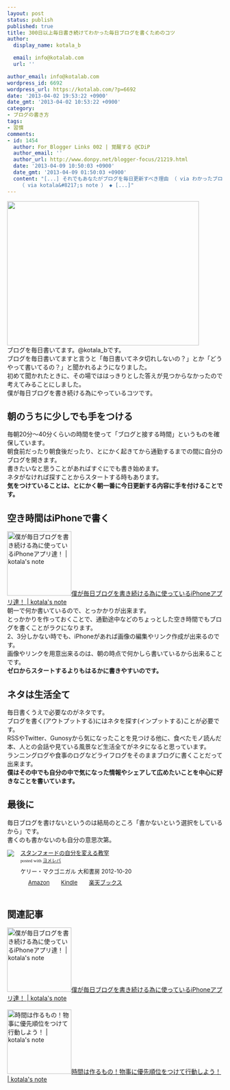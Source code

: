 ```yaml
---
layout: post
status: publish
published: true
title: 300日以上毎日書き続けてわかった毎日ブログを書くためのコツ
author:
  display_name: kotala_b

  email: info@kotalab.com
  url: ''

author_email: info@kotalab.com
wordpress_id: 6692
wordpress_url: https://kotalab.com/?p=6692
date: '2013-04-02 19:53:22 +0900'
date_gmt: '2013-04-02 10:53:22 +0900'
category:
- ブログの書き方
tags:
- 習慣
comments:
- id: 1454
  author: For Blogger Links 002 | 覚醒する @CDiP
  author_email: ''
  author_url: http://www.donpy.net/blogger-focus/21219.html
  date: '2013-04-09 10:50:03 +0900'
  date_gmt: '2013-04-09 01:50:03 +0900'
  content: "[...] それでもあなたがブログを毎日更新すべき理由 （ via わかったブログ ） ◆ 300日以上毎日書き続けてわかった毎日ブログを書くためのコツ
    （ via kotala&#8217;s note ） ◆ [...]"
---
```

<p><img alt="" src="https://kotalab.com/wp-content/uploads/slooProImg_20130402195317.jpg" width="448" height="336" /><br />
ブログを毎日書いてます。@kotala_bです。<br />
ブログを毎日書いてますと言うと「毎日書いてネタ切れしないの？」とか「どうやって書いてるの？」と聞かれるようになりました。<br />
初めて聞かれたときに、その場でははっきりとした答えが見つからなかったので考えてみることにしました。<br />
僕が毎日ブログを書き続ける為にやっているコツです。<br />
<!--more--></p>
<h2>朝のうちに少しでも手をつける</h2>
<p>毎朝20分〜40分くらいの時間を使って「ブログと接する時間」というものを確保しています。<br />
朝食前だったり朝食後だったり、とにかく起きてから通勤するまでの間に自分のブログを開きます。<br />
書きたいなと思うことがあればすぐにでも書き始めます。<br />
ネタがなければ探すことからスタートする時もあります。<br />
<strong>気をつけていることは、とにかく朝一番に今日更新する内容に手を付けることです。</strong></p>
<h2>空き時間はiPhoneで書く</h2>
<p><a href="https://kotalab.com/blog-app" target="_blank"><img  class="alignleft" src="https://kotalab.com/wp-content/uploads/blogapp_130323-448x403.jpg" alt="僕が毎日ブログを書き続ける為に使っているiPhoneアプリ達！ | kotala's note" width="150" /></a><a href="https://kotalab.com/blog-app" target="_blank">僕が毎日ブログを書き続ける為に使っているiPhoneアプリ達！ | kotala's note</a><br style="clear:both;" />朝一で何か書いているので、とっかかりが出来ます。<br />
とっかかりを作っておくことで、通勤途中などのちょっとした空き時間でもブログを書くことがラクになります。<br />
2、3分しかない時でも、iPhoneがあれば画像の編集やリンク作成が出来るのです。<br />
画像やリンクを用意出来るのは、朝の時点で何かしら書いているから出来ることです。<br />
<strong>ゼロからスタートするよりもはるかに書きやすいのです。</strong></p>
<h2>ネタは生活全て</h2>
<p>毎日書くうえで必要なのがネタです。<br />
ブログを書く(アウトプットする)にはネタを探す(インプットする)ことが必要です。<br />
RSSやTwitter、Gunosyから気になったことを見つける他に、食べたモノ読んだ本、人との会話や見ている風景など生活全てがネタになると思っています。<br />
ランニングログや食事のログなどライフログをそのままブログに書くことだって出来ます。<br />
<strong>僕はその中でも自分の中で気になった情報やシェアして広めたいことを中心に好きなことを書いています。</strong></p>
<h2>最後に</h2>
<p>毎日ブログを書けないというのは結局のところ「書かないという選択をしているから」です。<br />
書くのも書かないのも自分の意思次第。</p>
<div class="booklink-box" style="text-align:left;padding-bottom:20px;font-size:small;/zoom: 1;overflow: hidden;">
<div class="booklink-image" style="float:left;margin:0 15px 10px 0;"><a href="https://www.amazon.co.jp/exec/obidos/asin/4479793631/same-22/" name="booklink" rel="nofollow" target="_blank"><img src="https://images-fe.ssl-images-amazon.com/images/I/41fOesLivPL._SL160_.jpg" style="border: none;" /></a></div>
<div class="booklink-info" style="line-height:120%;/zoom: 1;overflow: hidden;">
<div class="booklink-name" style="margin-bottom:10px;line-height:120%"><a href="https://www.amazon.co.jp/exec/obidos/asin/4479793631/same-22/" rel="nofollow" name="booklink" target="_blank">スタンフォードの自分を変える教室</a>
<div class="booklink-powered-date" style="font-size:8pt;margin-top:5px;font-family:verdana;line-height:120%">posted with <a href="https://yomereba.com" target="_blank">ヨメレバ</a></div>
</div>
<div class="booklink-detail" style="margin-bottom:5px;">ケリー・マクゴニガル 大和書房 2012-10-20    </div>
<div class="booklink-link2" style="margin-top:10px;">
<div class="shoplinkamazon" style="display:inline;margin-right:5px;background: url('https://img.yomereba.com/tam_y.gif') 0 0 no-repeat;padding: 2px 0 2px 18px;white-space: nowrap;"><a href="https://www.amazon.co.jp/exec/obidos/asin/4479793631/same-22/" rel="nofollow" target="_blank" title="アマゾン" >Amazon</a></div>
<div class="shoplinkkindle" style="display:inline;margin-right:5px;background: url('https://img.yomereba.com/tam_y.gif') 0 0 no-repeat;padding: 2px 0 2px 18px;white-space: nowrap;"><a href="https://www.amazon.co.jp/gp/search?keywords=%83X%83%5E%83%93%83t%83H%81%5B%83h%82%CC%8E%A9%95%AA%82%F0%95%CF%82%A6%82%E9%8B%B3%8E%BA&__mk_ja_JP=%83J%83%5E%83J%83i&url=node%3D2275256051&tag=same-22" rel="nofollow" target="_blank" >Kindle</a></div>
<div class="shoplinkrakuten" style="display:inline;margin-right:5px;background: url('https://img.yomereba.com/tam_y.gif') 0 -50px no-repeat;padding: 2px 0 2px 18px;white-space: nowrap;"><a href="https://hb.afl.rakuten.co.jp/hgc/0fac4537.dbf8529f.0fac4538.a4466d9e/?pc=http%3A%2F%2Fbooks.rakuten.co.jp%2Frb%2F12056267%2F%3Fscid%3Daf_ich_link_urltxt%26m%3Dhttp%3A%2F%2Fm.rakuten.co.jp%2Fev%2Fbook%2F" rel="nofollow" target="_blank" title="楽天ブックス" >楽天ブックス</a></div>
</div>
</div>
<div class="booklink-footer" style="clear: left"></div>
</div>
<h2 class="rele">関連記事</h2>
<p><a href="https://kotalab.com/blog-app" target="_blank"><img  class="alignleft" src="https://kotalab.com/wp-content/uploads/blogapp_130323-448x403.jpg" alt="僕が毎日ブログを書き続ける為に使っているiPhoneアプリ達！ | kotala's note" width="150" /></a><a href="https://kotalab.com/blog-app" target="_blank">僕が毎日ブログを書き続ける為に使っているiPhoneアプリ達！ | kotala's note</a><br style="clear:both;" /><br />
<a href="https://kotalab.com/the-order-of-priority" target="_blank"><img  class="alignleft" src="https://kotalab.com/wp-content/uploads/timemanagement_130307-448x644.jpg" alt="時間は作るもの！物事に優先順位をつけて行動しよう！ | kotala's note" width="150" /></a><a href="https://kotalab.com/the-order-of-priority" target="_blank">時間は作るもの！物事に優先順位をつけて行動しよう！ | kotala's note</a><br style="clear:both;" /></p>
